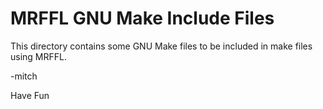 # MRFFL GNU Make Include Files

This directory contains some GNU Make files to be included in make files using MRFFL.

-mitch

Have Fun
